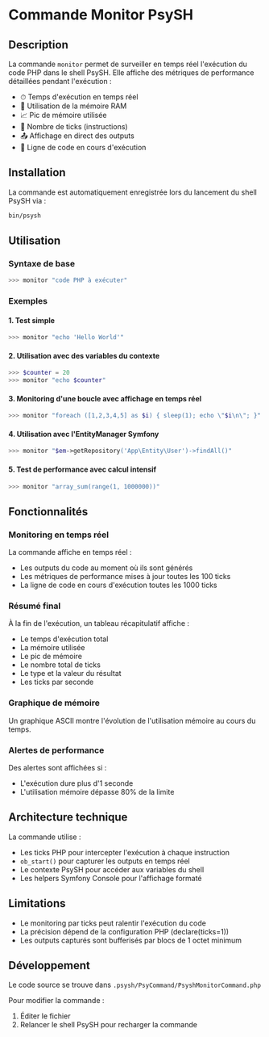 # Commande Monitor PsySH

## Description

La commande `monitor` permet de surveiller en temps réel l'exécution du code PHP dans le shell PsySH. Elle affiche des métriques de performance détaillées pendant l'exécution :

- ⏱ Temps d'exécution en temps réel
- 💾 Utilisation de la mémoire RAM
- 📈 Pic de mémoire utilisée
- 🔄 Nombre de ticks (instructions)
- 📤 Affichage en direct des outputs
- 📍 Ligne de code en cours d'exécution

## Installation

La commande est automatiquement enregistrée lors du lancement du shell PsySH via :

```bash
bin/psysh
```

## Utilisation

### Syntaxe de base

```php
>>> monitor "code PHP à exécuter"
```

### Exemples

#### 1. Test simple
```php
>>> monitor "echo 'Hello World'"
```

#### 2. Utilisation avec des variables du contexte
```php
>>> $counter = 20
>>> monitor "echo $counter"
```

#### 3. Monitoring d'une boucle avec affichage en temps réel
```php
>>> monitor "foreach ([1,2,3,4,5] as $i) { sleep(1); echo \"$i\n\"; }"
```

#### 4. Utilisation avec l'EntityManager Symfony
```php
>>> monitor "$em->getRepository('App\Entity\User')->findAll()"
```

#### 5. Test de performance avec calcul intensif
```php
>>> monitor "array_sum(range(1, 1000000))"
```

## Fonctionnalités

### Monitoring en temps réel

La commande affiche en temps réel :
- Les outputs du code au moment où ils sont générés
- Les métriques de performance mises à jour toutes les 100 ticks
- La ligne de code en cours d'exécution toutes les 1000 ticks

### Résumé final

À la fin de l'exécution, un tableau récapitulatif affiche :
- Le temps d'exécution total
- La mémoire utilisée
- Le pic de mémoire
- Le nombre total de ticks
- Le type et la valeur du résultat
- Les ticks par seconde

### Graphique de mémoire

Un graphique ASCII montre l'évolution de l'utilisation mémoire au cours du temps.

### Alertes de performance

Des alertes sont affichées si :
- L'exécution dure plus d'1 seconde
- L'utilisation mémoire dépasse 80% de la limite

## Architecture technique

La commande utilise :
- Les ticks PHP pour intercepter l'exécution à chaque instruction
- `ob_start()` pour capturer les outputs en temps réel
- Le contexte PsySH pour accéder aux variables du shell
- Les helpers Symfony Console pour l'affichage formaté

## Limitations

- Le monitoring par ticks peut ralentir l'exécution du code
- La précision dépend de la configuration PHP (declare(ticks=1))
- Les outputs capturés sont bufferisés par blocs de 1 octet minimum

## Développement

Le code source se trouve dans `.psysh/PsyCommand/PsyshMonitorCommand.php`

Pour modifier la commande :
1. Éditer le fichier
2. Relancer le shell PsySH pour recharger la commande
